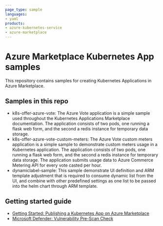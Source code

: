 ```yaml
---
page_type: sample
languages:
- yaml
products:
- azure-kubernetes-service
- azure-marketplace
---
```


# Azure Marketplace Kubernetes App samples

This repository contains samples for creating Kubernetes Applications in Azure Marketplace.

## Samples in this repo

- k8s-offer-azure-vote: The Azure Vote application is a simple sample used throughout the Kubernetes Applications Marketplace documentation. The application consists of two pods, one running a flask web form, and the second a redis instance for temporary data storage.
- k8s-offer-azure-vote-custom-meters: The Azure Vote custom meters application is a simple sample to demonstrate custom meters usage in a Kubernetes application. The application consists of two pods, one running a flask web form, and the second a redis instance for temporary data storage. The application submits usage data to Azure Commerce Metering API for every vote casted per hour.
- dynamiclabel-sample: This sample demonstrate UI definition and ARM template adjustment that is required to consume dynamic list from the UI, and combine with other predefined settings as one list to be passed into the helm chart through ARM template.

## Getting started guide

- [Getting Started: Publishing a Kubernetes App on Azure Marketplace](getting-started/GettingStarted.md)
- [Microsoft Defender: Vulnerability Pre-Scan Check](getting-started/Vulnerability-Scan.md)
